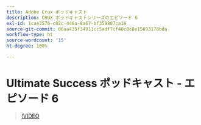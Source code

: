 ```yaml
---
title: Adobe Crux ポッドキャスト
description: CRUX ポッドキャストシリーズのエピソード 6
exl-id: 1cae3576-c82c-446a-8a67-bf359807ca16
source-git-commit: 06aa435f34911cc5adf7cf40c8c8e15693178bda
workflow-type: ht
source-wordcount: '15'
ht-degree: 100%

---
```


# Ultimate Success ポッドキャスト - エピソード 6

>[!VIDEO](https://video.tv.adobe.com/v/3429331?quality=12learn=on)
